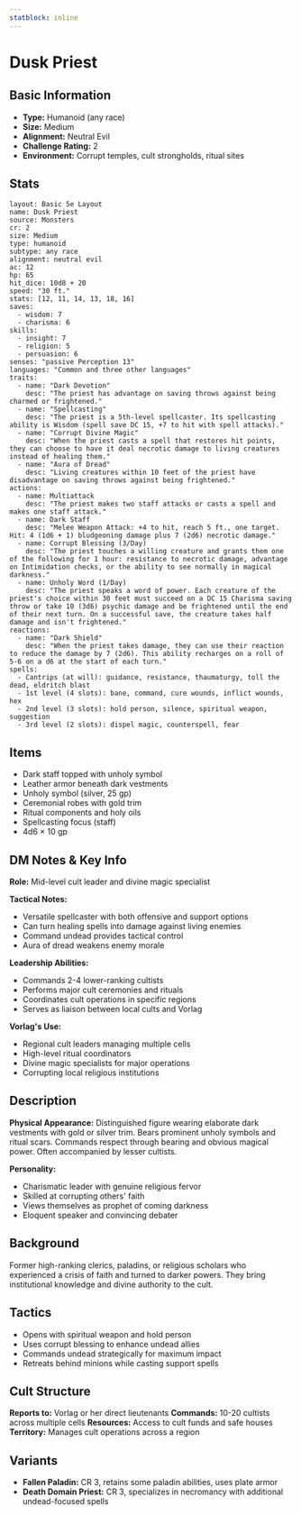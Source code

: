 ```yaml
---
statblock: inline
---
```


# Dusk Priest

## Basic Information
- **Type:** Humanoid (any race)
- **Size:** Medium
- **Alignment:** Neutral Evil
- **Challenge Rating:** 2
- **Environment:** Corrupt temples, cult strongholds, ritual sites

## Stats
```statblock
layout: Basic 5e Layout
name: Dusk Priest
source: Monsters
cr: 2
size: Medium
type: humanoid
subtype: any race
alignment: neutral evil
ac: 12
hp: 65
hit_dice: 10d8 + 20
speed: "30 ft."
stats: [12, 11, 14, 13, 18, 16]
saves:
  - wisdom: 7
  - charisma: 6
skills:
  - insight: 7
  - religion: 5
  - persuasion: 6
senses: "passive Perception 13"
languages: "Common and three other languages"
traits:
  - name: "Dark Devotion"
    desc: "The priest has advantage on saving throws against being charmed or frightened."
  - name: "Spellcasting"
    desc: "The priest is a 5th-level spellcaster. Its spellcasting ability is Wisdom (spell save DC 15, +7 to hit with spell attacks)."
  - name: "Corrupt Divine Magic"
    desc: "When the priest casts a spell that restores hit points, they can choose to have it deal necrotic damage to living creatures instead of healing them."
  - name: "Aura of Dread"
    desc: "Living creatures within 10 feet of the priest have disadvantage on saving throws against being frightened."
actions:
  - name: Multiattack
    desc: "The priest makes two staff attacks or casts a spell and makes one staff attack."
  - name: Dark Staff
    desc: "Melee Weapon Attack: +4 to hit, reach 5 ft., one target. Hit: 4 (1d6 + 1) bludgeoning damage plus 7 (2d6) necrotic damage."
  - name: Corrupt Blessing (3/Day)
    desc: "The priest touches a willing creature and grants them one of the following for 1 hour: resistance to necrotic damage, advantage on Intimidation checks, or the ability to see normally in magical darkness."
  - name: Unholy Word (1/Day)
    desc: "The priest speaks a word of power. Each creature of the priest's choice within 30 feet must succeed on a DC 15 Charisma saving throw or take 10 (3d6) psychic damage and be frightened until the end of their next turn. On a successful save, the creature takes half damage and isn't frightened."
reactions:
  - name: "Dark Shield"
    desc: "When the priest takes damage, they can use their reaction to reduce the damage by 7 (2d6). This ability recharges on a roll of 5-6 on a d6 at the start of each turn."
spells:
  - Cantrips (at will): guidance, resistance, thaumaturgy, toll the dead, eldritch blast
  - 1st level (4 slots): bane, command, cure wounds, inflict wounds, hex
  - 2nd level (3 slots): hold person, silence, spiritual weapon, suggestion
  - 3rd level (2 slots): dispel magic, counterspell, fear
```

## Items
- Dark staff topped with unholy symbol
- Leather armor beneath dark vestments
- Unholy symbol (silver, 25 gp)
- Ceremonial robes with gold trim
- Ritual components and holy oils
- Spellcasting focus (staff)
- 4d6 × 10 gp

## DM Notes & Key Info
**Role:** Mid-level cult leader and divine magic specialist

**Tactical Notes:**
- Versatile spellcaster with both offensive and support options
- Can turn healing spells into damage against living enemies
- Command undead provides tactical control
- Aura of dread weakens enemy morale

**Leadership Abilities:**
- Commands 2-4 lower-ranking cultists
- Performs major cult ceremonies and rituals
- Coordinates cult operations in specific regions
- Serves as liaison between local cults and Vorlag

**Vorlag's Use:**
- Regional cult leaders managing multiple cells
- High-level ritual coordinators
- Divine magic specialists for major operations
- Corrupting local religious institutions

## Description
**Physical Appearance:**
Distinguished figure wearing elaborate dark vestments with gold or silver trim. Bears prominent unholy symbols and ritual scars. Commands respect through bearing and obvious magical power. Often accompanied by lesser cultists.

**Personality:**
- Charismatic leader with genuine religious fervor
- Skilled at corrupting others' faith
- Views themselves as prophet of coming darkness
- Eloquent speaker and convincing debater

## Background
Former high-ranking clerics, paladins, or religious scholars who experienced a crisis of faith and turned to darker powers. They bring institutional knowledge and divine authority to the cult.

## Tactics
- Opens with spiritual weapon and hold person
- Uses corrupt blessing to enhance undead allies
- Commands undead strategically for maximum impact
- Retreats behind minions while casting support spells

## Cult Structure
**Reports to:** Vorlag or her direct lieutenants
**Commands:** 10-20 cultists across multiple cells
**Resources:** Access to cult funds and safe houses
**Territory:** Manages cult operations across a region

## Variants
- **Fallen Paladin:** CR 3, retains some paladin abilities, uses plate armor
- **Death Domain Priest:** CR 3, specializes in necromancy with additional undead-focused spells